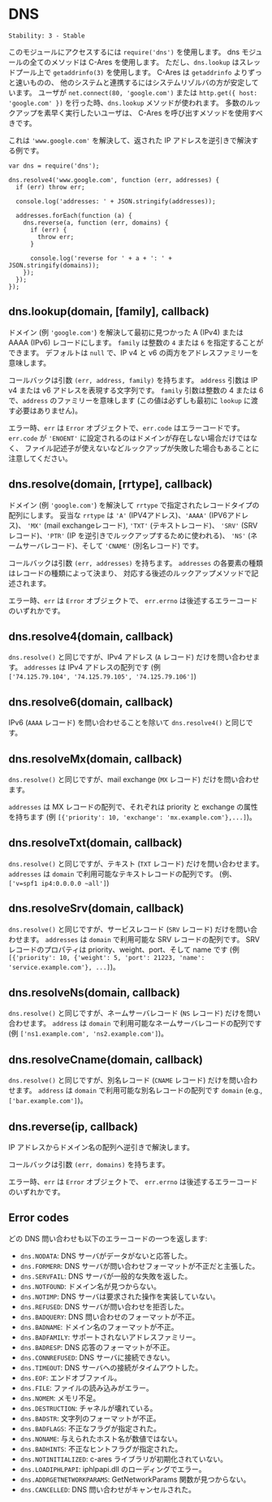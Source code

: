 # DNS

    Stability: 3 - Stable

<!--
Use `require('dns')` to access this module. All methods in the dns module
use C-Ares except for `dns.lookup` which uses `getaddrinfo(3)` in a thread
pool. C-Ares is much faster than `getaddrinfo` but the system resolver is
more constant with how other programs operate. When a user does
`net.connect(80, 'google.com')` or `http.get({ host: 'google.com' })` the
`dns.lookup` method is used. Users who need to do a large number of look ups
quickly should use the methods that go through C-Ares.
-->

このモジュールにアクセスするには `require('dns')` を使用します。
dns モジュールの全てのメソッドは C-Ares を使用します。
ただし、`dns.lookup` はスレッドプール上で `getaddrinfo(3)` を使用します。
C-Ares は `getaddrinfo` よりずっと速いものの、
他のシステムと連携するにはシステムリゾルバの方が安定しています。
ユーザが `net.connect(80, 'google.com')` または
`http.get({ host: 'google.com' })` を行った時、`dns.lookup`
メソッドが使われます。
多数のルックアップを素早く実行したいユーザは、
C-Ares を呼び出すメソッドを使用すべきです。

<!--
Here is an example which resolves `'www.google.com'` then reverse
resolves the IP addresses which are returned.
-->

これは `'www.google.com'` を解決して、返された IP アドレスを逆引きで解決する例です。

    var dns = require('dns');

    dns.resolve4('www.google.com', function (err, addresses) {
      if (err) throw err;

      console.log('addresses: ' + JSON.stringify(addresses));

      addresses.forEach(function (a) {
        dns.reverse(a, function (err, domains) {
          if (err) {
            throw err;
          }

          console.log('reverse for ' + a + ': ' + JSON.stringify(domains));
        });
      });
    });

## dns.lookup(domain, [family], callback)

<!--
Resolves a domain (e.g. `'google.com'`) into the first found A (IPv4) or
AAAA (IPv6) record.
The `family` can be the integer `4` or `6`. Defaults to `null` that indicates
both Ip v4 and v6 address family.
-->

ドメイン (例 `'google.com'`) を解決して最初に見つかった
A (IPv4) または AAAA (IPv6) レコードにします。
`family` は整数の `4` または `6` を指定することができます。
デフォルトは `null` で、IP v4 と v6 の両方をアドレスファミリーを意味します。

<!--
The callback has arguments `(err, address, family)`.  The `address` argument
is a string representation of a IP v4 or v6 address. The `family` argument
is either the integer 4 or 6 and denotes the family of `address` (not
necessarily the value initially passed to `lookup`).
-->

コールバックは引数 `(err, address, family)` を持ちます。
`address` 引数は IP v4 または v6 アドレスを表現する文字列です。
`family` 引数は整数の 4 または 6 で、`address` のファミリーを意味します
(この値は必ずしも最初に `lookup` に渡す必要はありません)。

<!--
On error, `err` is an `Error` object, where `err.code` is the error code.
Keep in mind that `err.code` will be set to `'ENOENT'` not only when
the domain does not exist but also when the lookup fails in other ways
such as no available file descriptors.
-->

エラー時、`err` は `Error` オブジェクトで、`err.code` はエラーコードです。
`err.code` が `'ENOENT'` に設定されるのはドメインが存在しない場合だけではなく、
ファイル記述子が使えないなどルックアップが失敗した場合もあることに
注意してください。


## dns.resolve(domain, [rrtype], callback)

<!--
Resolves a domain (e.g. `'google.com'`) into an array of the record types
specified by rrtype. Valid rrtypes are `'A'` (IPV4 addresses, default),
`'AAAA'` (IPV6 addresses), `'MX'` (mail exchange records), `'TXT'` (text
records), `'SRV'` (SRV records), `'PTR'` (used for reverse IP lookups),
`'NS'` (name server records) and `'CNAME'` (canonical name records).
-->

ドメイン (例 `'google.com'`) を解決して `rrtype` で指定されたレコードタイプの配列にします。
妥当な `rrtype` は `'A'` (IPV4アドレス)、`'AAAA'` (IPV6アドレス)、
`'MX'` (mail exchangeレコード), `'TXT'` (テキストレコード)、
`'SRV'` (SRVレコード)、`'PTR'` (IP を逆引きでルックアップするために使われる)、
`'NS'` (ネームサーバレコード)、そして `'CNAME'` (別名レコード) です。

<!--
The callback has arguments `(err, addresses)`.  The type of each item
in `addresses` is determined by the record type, and described in the
documentation for the corresponding lookup methods below.
-->

コールバックは引数 `(err, addresses)` を持ちます。
`addresses` の各要素の種類はレコードの種類によって決まり、
対応する後述のルックアップメソッドで記述されます。

<!--
On error, `err` is an `Error` object, where `err.code` is
one of the error codes listed below.
-->

エラー時、`err` は `Error` オブジェクトで、
`err.errno` は後述するエラーコードのいずれかです。


## dns.resolve4(domain, callback)

<!--
The same as `dns.resolve()`, but only for IPv4 queries (`A` records).
`addresses` is an array of IPv4 addresses (e.g.
`['74.125.79.104', '74.125.79.105', '74.125.79.106']`).
-->

`dns.resolve()` と同じですが、IPv4 アドレス (`A` レコード) だけを問い合わせます。
`addresses` は IPv4 アドレスの配列です (例<br />
`['74.125.79.104', '74.125.79.105', '74.125.79.106']`)

## dns.resolve6(domain, callback)

<!--
The same as `dns.resolve4()` except for IPv6 queries (an `AAAA` query).
-->

IPv6 (`AAAA` レコード) を問い合わせることを除いて `dns.resolve4()` と同じです。


## dns.resolveMx(domain, callback)

<!--
The same as `dns.resolve()`, but only for mail exchange queries (`MX` records).
-->

`dns.resolve()` と同じですが、mail exchange (`MX` レコード) だけを問い合わせます。

<!--
`addresses` is an array of MX records, each with a priority and an exchange
attribute (e.g. `[{'priority': 10, 'exchange': 'mx.example.com'},...]`).
-->

`addresses` は MX レコードの配列で、それぞれは priority と exchange の属性を持ちます
(例 `[{'priority': 10, 'exchange': 'mx.example.com'},...]`)。

## dns.resolveTxt(domain, callback)

<!--
The same as `dns.resolve()`, but only for text queries (`TXT` records).
`addresses` is an array of the text records available for `domain` (e.g.,
`['v=spf1 ip4:0.0.0.0 ~all']`).
-->

`dns.resolve()` と同じですが、テキスト (`TXT` レコード) だけを問い合わせます。
`addresses` は `domain` で利用可能なテキストレコードの配列です。
(例、`['v=spf1 ip4:0.0.0.0 ~all']`)

## dns.resolveSrv(domain, callback)

<!--
The same as `dns.resolve()`, but only for service records (`SRV` records).
`addresses` is an array of the SRV records available for `domain`. Properties
of SRV records are priority, weight, port, and name (e.g.,
`[{'priority': 10, {'weight': 5, 'port': 21223, 'name': 'service.example.com'}, ...]`).
-->

`dns.resolve()` と同じですが、サービスレコード (`SRV` レコード) だけを問い合わせます。
`addresses` は `domain` で利用可能な SRV レコードの配列です。
SRV レコードのプロパティは priority、weight、port、そして name です
(例 `[{'priority': 10, {'weight': 5, 'port': 21223, 'name': 'service.example.com'}, ...]`)。

## dns.resolveNs(domain, callback)

<!--
The same as `dns.resolve()`, but only for name server records (`NS` records).
`addresses` is an array of the name server records available for `domain`
(e.g., `['ns1.example.com', 'ns2.example.com']`).
-->

`dns.resolve()` と同じですが、ネームサーバレコード (`NS` レコード) 
だけを問い合わせます。
`address` は `domain` で利用可能なネームサーバレコードの配列です
(例 `['ns1.example.com', 'ns2.example.com']`)。

## dns.resolveCname(domain, callback)

<!--
The same as `dns.resolve()`, but only for canonical name records (`CNAME`
records). `addresses` is an array of the canonical name records available for
`domain` (e.g., `['bar.example.com']`).
-->

`dns.resolve()` と同じですが、別名レコード (`CNAME` レコード) 
だけを問い合わせます。
`address` は `domain` で利用可能な別名レコードの配列です
`domain` (e.g., `['bar.example.com']`)。

## dns.reverse(ip, callback)

<!--
Reverse resolves an ip address to an array of domain names.
-->

IP アドレスからドメイン名の配列へ逆引きで解決します。

<!--
The callback has arguments `(err, domains)`.
-->

コールバックは引数 `(err, domains)` を持ちます。

<!--
On error, `err` is an `Error` object, where `err.code` is
one of the error codes listed below.
-->

エラー時、`err` は `Error` オブジェクトで、
`err.errno` は後述するエラーコードのいずれかです。

## Error codes

<!--
Each DNS query can return one of the following error codes:
-->

どの DNS 問い合わせも以下のエラーコードの一つを返します:

<!--
- `dns.NODATA`: DNS server returned answer with no data.
- `dns.FORMERR`: DNS server claims query was misformatted.
- `dns.SERVFAIL`: DNS server returned general failure.
- `dns.NOTFOUND`: Domain name not found.
- `dns.NOTIMP`: DNS server does not implement requested operation.
- `dns.REFUSED`: DNS server refused query.
- `dns.BADQUERY`: Misformatted DNS query.
- `dns.BADNAME`: Misformatted domain name.
- `dns.BADFAMILY`: Unsupported address family.
- `dns.BADRESP`: Misformatted DNS reply.
- `dns.CONNREFUSED`: Could not contact DNS servers.
- `dns.TIMEOUT`: Timeout while contacting DNS servers.
- `dns.EOF`: End of file.
- `dns.FILE`: Error reading file.
- `dns.NOMEM`: Out of memory.
- `dns.DESTRUCTION`: Channel is being destroyed.
- `dns.BADSTR`: Misformatted string.
- `dns.BADFLAGS`: Illegal flags specified.
- `dns.NONAME`: Given hostname is not numeric.
- `dns.BADHINTS`: Illegal hints flags specified.
- `dns.NOTINITIALIZED`: c-ares library initialization not yet performed.
- `dns.LOADIPHLPAPI`: Error loading iphlpapi.dll.
- `dns.ADDRGETNETWORKPARAMS`: Could not find GetNetworkParams function.
- `dns.CANCELLED`: DNS query cancelled.
-->

- `dns.NODATA`: DNS サーバがデータがないと応答した。
- `dns.FORMERR`: DNS サーバが問い合わせフォーマットが不正だと主張した。
- `dns.SERVFAIL`: DNS サーバが一般的な失敗を返した。
- `dns.NOTFOUND`: ドメイン名が見つからない。
- `dns.NOTIMP`: DNS サーバは要求された操作を実装していない。
- `dns.REFUSED`: DNS サーバが問い合わせを拒否した。
- `dns.BADQUERY`: DNS 問い合わせのフォーマットが不正。
- `dns.BADNAME`: ドメイン名のフォーマットが不正。
- `dns.BADFAMILY`: サポートされないアドレスファミリー。
- `dns.BADRESP`: DNS 応答のフォーマットが不正。
- `dns.CONNREFUSED`: DNS サーバに接続できない。
- `dns.TIMEOUT`: DNS サーバへの接続がタイムアウトした。
- `dns.EOF`: エンドオブファイル。
- `dns.FILE`: ファイルの読み込みがエラー。
- `dns.NOMEM`: メモリ不足。
- `dns.DESTRUCTION`: チャネルが壊れている。
- `dns.BADSTR`: 文字列のフォーマットが不正。
- `dns.BADFLAGS`: 不正なフラグが指定された。
- `dns.NONAME`: 与えられたホスト名が数値ではない。
- `dns.BADHINTS`: 不正なヒントフラグが指定された。
- `dns.NOTINITIALIZED`: c-ares ライブラリが初期化されていない。
- `dns.LOADIPHLPAPI`: iphlpapi.dll のローディングでエラー。
- `dns.ADDRGETNETWORKPARAMS`: GetNetworkParams 関数が見つからない。
- `dns.CANCELLED`: DNS 問い合わせがキャンセルされた。
